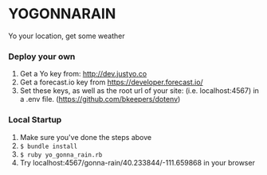 # YOGONNARAIN
Yo your location, get some weather

### Deploy your own

1. Get a Yo key from: http://dev.justyo.co
2. Get a forecast.io key from https://developer.forecast.io/
3. Set these keys, as well as the root url of your site:  (i.e. localhost:4567) in a .env file. (https://github.com/bkeepers/dotenv)


### Local Startup

1. Make sure you've done the steps above
2. `$ bundle install`
3. `$ ruby yo_gonna_rain.rb`
4. Try localhost:4567/gonna-rain/40.233844/-111.659868 in your browser
